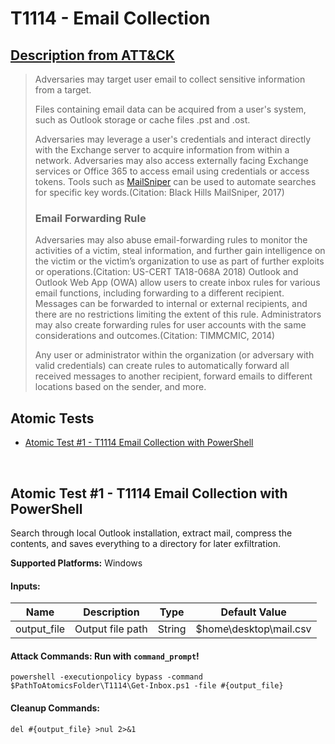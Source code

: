 # T1114 - Email Collection
## [Description from ATT&CK](https://attack.mitre.org/wiki/Technique/T1114)
<blockquote>Adversaries may target user email to collect sensitive information from a target.

Files containing email data can be acquired from a user's system, such as Outlook storage or cache files .pst and .ost.

Adversaries may leverage a user's credentials and interact directly with the Exchange server to acquire information from within a network. Adversaries may also access externally facing Exchange services or Office 365 to access email using credentials or access tokens. Tools such as [MailSniper](https://attack.mitre.org/software/S0413) can be used to automate searches for specific key words.(Citation: Black Hills MailSniper, 2017)

### Email Forwarding Rule

Adversaries may also abuse email-forwarding rules to monitor the activities of a victim, steal information, and further gain intelligence on the victim or the victim’s organization to use as part of further exploits or operations.(Citation: US-CERT TA18-068A 2018) Outlook and Outlook Web App (OWA) allow users to create inbox rules for various email functions, including forwarding to a different recipient. Messages can be forwarded to internal or external recipients, and there are no restrictions limiting the extent of this rule. Administrators may also create forwarding rules for user accounts with the same considerations and outcomes.(Citation: TIMMCMIC, 2014)

Any user or administrator within the organization (or adversary with valid credentials) can create rules to automatically forward all received messages to another recipient, forward emails to different locations based on the sender, and more. </blockquote>

## Atomic Tests

- [Atomic Test #1 - T1114 Email Collection with PowerShell](#atomic-test-1---t1114-email-collection-with-powershell)


<br/>

## Atomic Test #1 - T1114 Email Collection with PowerShell
Search through local Outlook installation, extract mail, compress the contents, and saves everything to a directory for later exfiltration.

**Supported Platforms:** Windows


#### Inputs:
| Name | Description | Type | Default Value | 
|------|-------------|------|---------------|
| output_file | Output file path | String | $home\desktop\mail.csv|


#### Attack Commands: Run with `command_prompt`! 
```
powershell -executionpolicy bypass -command $PathToAtomicsFolder\T1114\Get-Inbox.ps1 -file #{output_file}
```

#### Cleanup Commands:
```
del #{output_file} >nul 2>&1
```





<br/>
